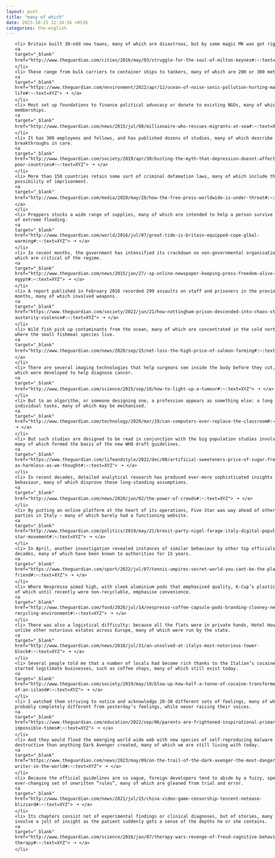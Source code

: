 ```yaml
---
layout: post
title: "many of which"
date: 2023-10-25 12:34:56 +0530
categories: the-english
---
```

<style>
    ol {
        width: 800px;
        margin: 0 auto;
    }
ol li {
    font-size: 18px;
    line-height: 1.5;
    padding-bottom: 8px;
}
</style>
<ol>

    <li> Britain built 30-odd new towns, many of which are disastrous, but by some magic MK was got right.
    <a 
    target="_blank" 
    href="http://www.theguardian.com/cities/2016/may/03/struggle-for-the-soul-of-milton-keynes#:~:text=XYZ"> 🠢 </a>
    </li>
    <li> These range from bulk carriers to container ships to tankers, many of which are 200 or 300 metres long.
    <a 
    target="_blank" 
    href="https://www.theguardian.com/environment/2022/apr/12/ocean-of-noise-sonic-pollution-hurting-marine-life#:~:text=XYZ"> 🠢 </a>
    </li>
    <li> Most set up foundations to finance political advocacy or donate to existing NGOs, many of which have large memberships.
    <a 
    target="_blank" 
    href="http://www.theguardian.com/news/2015/jul/08/millionaire-who-rescues-migrants-at-sea#:~:text=XYZ"> 🠢 </a>
    </li>
    <li> It has 300 employees and fellows, and has published dozens of studies, many of which describe real breakthroughs in care.
    <a 
    target="_blank" 
    href="http://www.theguardian.com/society/2019/apr/30/busting-the-myth-that-depression-doesnt-affect-people-in-poor-countries#:~:text=XYZ"> 🠢 </a>
    </li>
    <li> More than 150 countries retain some sort of criminal defamation laws, many of which include the possibility of imprisonment.
    <a 
    target="_blank" 
    href="http://www.theguardian.com/media/2020/may/28/how-the-free-press-worldwide-is-under-threat#:~:text=XYZ"> 🠢 </a>
    </li>
    <li> Preppers stocks a wide range of supplies, many of which are intended to help a person survive in the event of extreme flooding.
    <a 
    target="_blank" 
    href="http://www.theguardian.com/world/2016/jul/07/great-tide-is-britain-equipped-cope-glbal-warming#:~:text=XYZ"> 🠢 </a>
    </li>
    <li> In recent months, the government has intensified its crackdown on non-governmental organisations, many of which are critical of the regime.
    <a 
    target="_blank" 
    href="http://www.theguardian.com/news/2015/jan/27/-sp-online-newspaper-keeping-press-freedom-alive-egypt#:~:text=XYZ"> 🠢 </a>
    </li>
    <li> A report published in February 2016 recorded 299 assaults on staff and prisoners in the previous six months, many of which involved weapons.
    <a 
    target="_blank" 
    href="https://www.theguardian.com/society/2022/jun/21/how-nottingham-prison-descended-into-chaos-staff-cuts-austerity-violence#:~:text=XYZ"> 🠢 </a>
    </li>
    <li> Wild fish pick up contaminants from the ocean, many of which are concentrated in the cold northern waters where the small fishmeal species live.
    <a 
    target="_blank" 
    href="http://www.theguardian.com/news/2020/sep/15/net-loss-the-high-price-of-salmon-farming#:~:text=XYZ"> 🠢 </a>
    </li>
    <li> There are several imaging technologies that help surgeons see inside the body before they cut, many of which were developed to help diagnose cancer.
    <a 
    target="_blank" 
    href="http://www.theguardian.com/science/2015/sep/10/how-to-light-up-a-tumour#:~:text=XYZ"> 🠢 </a>
    </li>
    <li> But to an algorithm, or someone designing one, a profession appears as something else: a long list of individual tasks, many of which may be mechanised.
    <a 
    target="_blank" 
    href="http://www.theguardian.com/technology/2020/mar/19/can-computers-ever-replace-the-classroom#:~:text=XYZ"> 🠢 </a>
    </li>
    <li> But such studies are designed to be read in conjunction with the big population studies involving humans, many of which formed the basis of the new WHO draft guidelines.
    <a 
    target="_blank" 
    href="https://www.theguardian.com/lifeandstyle/2022/dec/08/artificial-sweeteners-price-of-sugar-free-are-they-as-harmless-as-we-thought#:~:text=XYZ"> 🠢 </a>
    </li>
    <li> In recent decades, detailed analytical research has produced ever-more sophisticated insights into crowd behaviour, many of which disprove these long-standing assumptions.
    <a 
    target="_blank" 
    href="http://www.theguardian.com/news/2020/jun/02/the-power-of-crowds#:~:text=XYZ"> 🠢 </a>
    </li>
    <li> By putting an online platform at the heart of its operations, Five Star was way ahead of other political parties in Italy – many of which barely had a functioning website.
    <a 
    target="_blank" 
    href="http://www.theguardian.com/politics/2019/may/21/brexit-party-nigel-farage-italy-digital-populists-five-star-movement#:~:text=XYZ"> 🠢 </a>
    </li>
    <li> In April, another investigation revealed instances of similar behaviour by other top officials, going back decades, many of which have been known to authorities for 15 years.
    <a 
    target="_blank" 
    href="https://www.theguardian.com/sport/2022/jul/07/tennis-umpires-secret-world-you-cant-be-the-players-friend#:~:text=XYZ"> 🠢 </a>
    </li>
    <li> Where Nespresso aimed high, with sleek aluminium pods that emphasised quality, K-Cup’s plastic pods, many of which until recently were non-recyclable, emphasise convenience.
    <a 
    target="_blank" 
    href="http://www.theguardian.com/food/2020/jul/14/nespresso-coffee-capsule-pods-branding-clooney-nestle-recycling-environment#:~:text=XYZ"> 🠢 </a>
    </li>
    <li> There was also a logistical difficulty: because all the flats were in private hands, Hotel House was unlike other notorious estates across Europe, many of which were run by the state.
    <a 
    target="_blank" 
    href="http://www.theguardian.com/news/2018/jul/31/an-unsolved-at-italys-most-notorious-tower-block#:~:text=XYZ"> 🠢 </a>
    </li>
    <li> Several people told me that a number of locals had become rich thanks to the Italian’s cocaine, then started legitimate businesses, such as coffee shops, many of which still exist today.
    <a 
    target="_blank" 
    href="http://www.theguardian.com/society/2019/may/10/blow-up-how-half-a-tonne-of-cocaine-transformed-the-life-of-an-island#:~:text=XYZ"> 🠢 </a>
    </li>
    <li> I watched them striving to notice and acknowledge 20-30 different sets of feelings, many of which were probably completely different from yesterday’s feelings, while never raising their voices.
    <a 
    target="_blank" 
    href="https://www.theguardian.com/education/2022/sep/06/parents-are-frightened-inspirational-primary-school-impossible-times#:~:text=XYZ"> 🠢 </a>
    </li>
    <li> And they would flood the emerging world wide web with new species of self-reproducing malware far more destructive than anything Dark Avenger created, many of which we are still living with today.
    <a 
    target="_blank" 
    href="https://www.theguardian.com/news/2023/may/09/on-the-trail-of-the-dark-avenger-the-most-dangerous-virus-writer-in-the-world#:~:text=XYZ"> 🠢 </a>
    </li>
    <li> Because the official guidelines are so vague, foreign developers tend to abide by a fuzzy, speculative and ever-changing set of unwritten “rules”, many of which are gleaned from trial and error.
    <a 
    target="_blank" 
    href="http://www.theguardian.com/news/2021/jul/15/china-video-game-censorship-tencent-netease-blizzard#:~:text=XYZ"> 🠢 </a>
    </li>
    <li> Its chapters consist not of experimental findings or clinical diagnoses, but of stories, many of which involve a jolt of insight as the patient suddenly gets a sense of the depths he or she contains.
    <a 
    target="_blank" 
    href="http://www.theguardian.com/science/2016/jan/07/therapy-wars-revenge-of-freud-cognitive-behavioural-therapy#:~:text=XYZ"> 🠢 </a>
    </li>